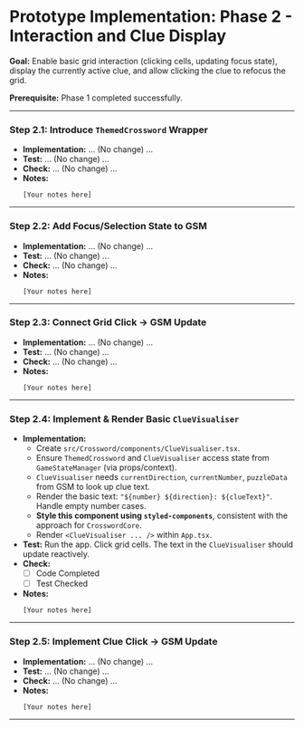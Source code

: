 # Prototype Implementation: Phase 2 - Interaction and Clue Display

**Goal:** Enable basic grid interaction (clicking cells, updating focus state), display the currently active clue, and allow clicking the clue to refocus the grid.

**Prerequisite:** Phase 1 completed successfully.

---

### Step 2.1: Introduce `ThemedCrossword` Wrapper
*   **Implementation:** ... (No change) ...
*   **Test:** ... (No change) ...
*   **Check:** ... (No change) ...
*   **Notes:**
    ```
    [Your notes here]
    ```

---

### Step 2.2: Add Focus/Selection State to GSM
*   **Implementation:** ... (No change) ...
*   **Test:** ... (No change) ...
*   **Check:** ... (No change) ...
*   **Notes:**
    ```
    [Your notes here]
    ```

---

### Step 2.3: Connect Grid Click -> GSM Update
*   **Implementation:** ... (No change) ...
*   **Test:** ... (No change) ...
*   **Check:** ... (No change) ...
*   **Notes:**
    ```
    [Your notes here]
    ```

---

### Step 2.4: Implement & Render Basic `ClueVisualiser`
*   **Implementation:**
    *   Create `src/Crossword/components/ClueVisualiser.tsx`.
    *   Ensure `ThemedCrossword` and `ClueVisualiser` access state from `GameStateManager` (via props/context).
    *   `ClueVisualiser` needs `currentDirection`, `currentNumber`, `puzzleData` from GSM to look up clue text.
    *   Render the basic text: `"${number} ${direction}: ${clueText}"`. Handle empty number cases.
    *   **Style this component using `styled-components`**, consistent with the approach for `CrosswordCore`.
    *   Render `<ClueVisualiser ... />` within `App.tsx`.
*   **Test:** Run the app. Click grid cells. The text in the `ClueVisualiser` should update reactively.
*   **Check:**
    *   [ ] Code Completed
    *   [ ] Test Checked
*   **Notes:**
    ```
    [Your notes here]
    ```

---

### Step 2.5: Implement Clue Click -> GSM Update
*   **Implementation:** ... (No change) ...
*   **Test:** ... (No change) ...
*   **Check:** ... (No change) ...
*   **Notes:**
    ```
    [Your notes here]
    ```

---